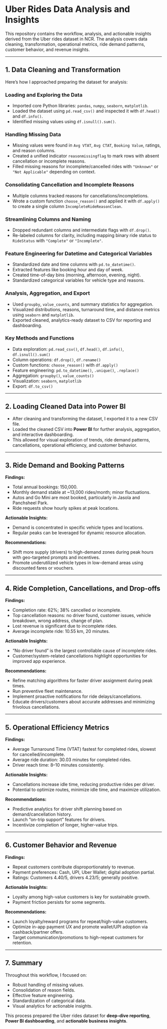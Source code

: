 # Uber Rides Data Analysis and Insights

This repository contains the workflow, analysis, and actionable insights derived from the Uber rides dataset in NCR. The analysis covers data cleaning, transformation, operational metrics, ride demand patterns, customer behavior, and revenue insights.

---

## 1. Data Cleaning and Transformation

Here’s how I approached preparing the dataset for analysis:

### Loading and Exploring the Data
- Imported core Python libraries: `pandas`, `numpy`, `seaborn`, `matplotlib`.
- Loaded the dataset using `pd.read_csv()` and inspected it with `df.head()` and `df.info()`.
- Identified missing values using `df.isnull().sum()`.

### Handling Missing Data
- Missing values were found in `Avg VTAT`, `Avg CTAT`, `Booking Value`, ratings, and reason columns.
- Created a unified indicator `reasonmissingflag` to mark rows with absent cancellation or incomplete reasons.
- Filled missing reasons for incomplete/cancelled rides with `"Unknown"` or `"Not Applicable"` depending on context.

### Consolidating Cancellation and Incomplete Reasons
- Multiple columns tracked reasons for cancellations/incompletions.
- Wrote a custom function `choose_reason()` and applied it with `df.apply()` to create a single column `IncompleteRideReasonClean`.

### Streamlining Columns and Naming
- Dropped redundant columns and intermediate flags with `df.drop()`.
- Re-labeled columns for clarity, including mapping binary ride status to `RideStatus` with `"Complete"` or `"Incomplete"`.

### Feature Engineering for Datetime and Categorical Variables
- Standardized date and time columns with `pd.to_datetime()`.
- Extracted features like booking hour and day of week.
- Created time-of-day bins (morning, afternoon, evening, night).
- Standardized categorical variables for vehicle type and reasons.

### Analysis, Aggregation, and Export
- Used `groupby`, `value_counts`, and summary statistics for aggregation.
- Visualized distributions, reasons, turnaround time, and distance metrics using `seaborn` and `matplotlib`.
- Exported cleaned, analytics-ready dataset to CSV for reporting and dashboarding.

### Key Methods and Functions
- Data exploration: `pd.read_csv()`, `df.head()`, `df.info()`, `df.isnull().sum()`
- Column operations: `df.drop()`, `df.rename()`
- Custom functions: `choose_reason()` with `df.apply()`
- Feature engineering: `pd.to_datetime()`, `.unique()`, `.replace()`
- Aggregation: `groupby()`, `value_counts()`
- Visualization: `seaborn`, `matplotlib`
- Export: `df.to_csv()`

---

## 2. Loading Cleaned Data into Power BI
- After cleaning and transforming the dataset, I exported it to a new CSV file.
- Loaded the cleaned CSV into **Power BI** for further analysis, aggregation, and interactive dashboarding.
- This allowed for visual exploration of trends, ride demand patterns, cancellations, operational efficiency, and customer behavior.

---

## 3. Ride Demand and Booking Patterns

**Findings:**
- Total annual bookings: 150,000.
- Monthly demand stable at ~13,000 rides/month; minor fluctuations.
- Autos and Go Mini are most booked, particularly in Jasola and Panchsheel Park.
- Ride requests show hourly spikes at peak locations.

**Actionable Insights:**
- Demand is concentrated in specific vehicle types and locations.
- Regular peaks can be leveraged for dynamic resource allocation.

**Recommendations:**
- Shift more supply (drivers) to high-demand zones during peak hours with geo-targeted prompts and incentives.
- Promote underutilized vehicle types in low-demand areas using discounted fares or vouchers.

---

## 4. Ride Completion, Cancellations, and Drop-offs

**Findings:**
- Completion rate: 62%; 38% cancelled or incomplete.
- Top cancellation reasons: no driver found, customer issues, vehicle breakdown, wrong address, change of plan.
- Lost revenue is significant due to incomplete rides.
- Average incomplete ride: 10.55 km, 20 minutes.

**Actionable Insights:**
- “No driver found” is the largest controllable cause of incomplete rides.
- Customer/system-related cancellations highlight opportunities for improved app experience.

**Recommendations:**
- Refine matching algorithms for faster driver assignment during peak times.
- Run preventive fleet maintenance.
- Implement proactive notifications for ride delays/cancellations.
- Educate drivers/customers about accurate addresses and minimizing frivolous cancellations.

---

## 5. Operational Efficiency Metrics

**Findings:**
- Average Turnaround Time (VTAT) fastest for completed rides, slowest for cancelled/incomplete.
- Average ride duration: 30.03 minutes for completed rides.
- Driver reach time: 8–10 minutes consistently.

**Actionable Insights:**
- Cancellations increase idle time, reducing productive rides per driver.
- Potential to optimize routes, minimize idle time, and maximize utilization.

**Recommendations:**
- Predictive analytics for driver shift planning based on demand/cancellation history.
- Launch “on-trip support” features for drivers.
- Incentivize completion of longer, higher-value trips.

---

## 6. Customer Behavior and Revenue

**Findings:**
- Repeat customers contribute disproportionately to revenue.
- Payment preferences: Cash, UPI, Uber Wallet; digital adoption partial.
- Ratings: Customers 4.40/5, drivers 4.23/5; generally positive.

**Actionable Insights:**
- Loyalty among high-value customers is key for sustainable growth.
- Payment friction persists for some segments.

**Recommendations:**
- Launch loyalty/reward programs for repeat/high-value customers.
- Optimize in-app payment UX and promote wallet/UPI adoption via cashback/partner offers.
- Target communication/promotions to high-repeat customers for retention.

---

## 7. Summary

Throughout this workflow, I focused on:
- Robust handling of missing values.
- Consolidation of reason fields.
- Effective feature engineering.
- Standardization of categorical data.
- Visual analytics for actionable insights.

This process prepared the Uber rides dataset for **deep-dive reporting**, **Power BI dashboarding**, and **actionable business insights**.
